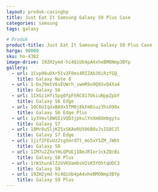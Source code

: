 ```yaml
---
layout: produk-casinghp
title: Just Eat It Samsung Galaxy S9 Plus Case
categories: samsung
tags: galaxy

# Produk
product-title: Just Eat It Samsung Galaxy S9 Plus Case
harga: 90000
sku: hn-4382
image-drive: 19ZH2ymd-hi4QiUb4pA4xheBMONmp3BYp
gallery:
  - url: 1Cvp96uOXr51v2F0ms4RIZAb36iRzfGQ_
    title: Galaxy Note 8
  - url: 1-bxJ9mtV6sEUWrh_swmR9u9Q8SvQ4Xa4
    title: Galaxy S6
  - url: 1IXGi1Hfi5pg0fpFhRC817UkiuNppZpbY
    title: Galaxy S6 Edge
  - url: 1OC6UIqdxBA9x5TM0j8kFmDiuz3hsO98x
    title: Galaxy S6 Edge Plus
  - url: 1y3Vmvl8WGIiVQD3jpkulYnXm6Umbgytu
    title: Galaxy S7
  - url: 18Mr8uSljKZSxSKAeRU506B8vJsIG8CJl
    title: Galaxy S7 Edge
  - url: 1jif2FEuUz2sgSmrdTt_mo5xYSZM_JWbt
    title: Galaxy S8
  - url: 1IM7u2ZXxYHLQPUEjIBmJRIerJckZQcBi
    title: Galaxy S8 Plus
  - url: 1rW1hunAlZzUVKUambsH2sK5YOhtqUDC3
    title: Galaxy S9
  - url: 19ZH2ymd-hi4QiUb4pA4xheBMONmp3BYp
    title: Galaxy S9 Plus
---
```

